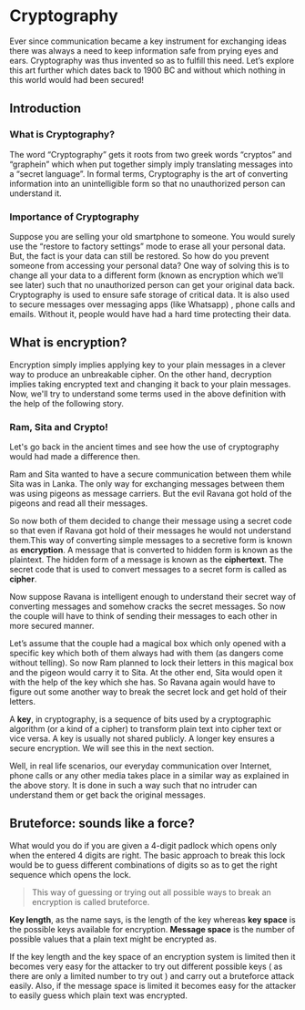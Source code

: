 # Cryptography
 
Ever since communication became a key instrument for exchanging ideas there was always a need to keep information safe from prying eyes and ears. Cryptography was thus invented so as to fulfill this need. Let’s explore this art further which dates back to 1900 BC and without which nothing in this world would had been secured!

## Introduction

### What is Cryptography?
The word “Cryptography” gets it roots from two greek words “cryptos” and “graphein” which when put together simply imply translating messages into a “secret language”.  In formal terms, Cryptography is the art of converting information into an unintelligible form so that no unauthorized person can understand it.

### Importance of Cryptography
Suppose you are selling your old smartphone to someone. You would surely use the “restore to factory settings” mode to erase all your personal data. But, the fact is your data can still be restored. So how do you prevent someone from accessing your personal data? One way of solving this is to change all your data to a different form (known as encryption which we’ll see later)  such that no unauthorized person can get your original data back. Cryptography is used to ensure safe storage of critical data. It is also used to secure messages over messaging apps (like Whatsapp) , phone calls and emails. Without it, people would have had a hard time protecting their data.

## What is encryption?
Encryption simply implies applying key to your plain messages in a  clever way to produce an unbreakable cipher. On the other hand, decryption implies taking encrypted text and changing it back to your plain messages.
Now, we'll try to understand some terms used in the above definition with the help of the following story.

### Ram, Sita and Crypto!
Let's go back in the ancient times and see how the use of cryptography would had made a difference then.

Ram and Sita wanted to have a secure communication between them while Sita was in Lanka. The only way for exchanging messages between them was using pigeons as message carriers. But the evil Ravana got hold of the pigeons and read all their messages.

So now both of them decided to change their message using a secret code so that even if Ravana got hold of their messages he would not understand them.This way of converting simple messages to a secretive form is known as **encryption**. A message that is converted to hidden form is known as the plaintext. The hidden form of a message is known as the **ciphertext**. The secret code that is used to convert messages to a secret form is called as **cipher**.

Now suppose Ravana is intelligent enough to understand their secret way of converting messages and somehow cracks the secret messages. So now the couple will have to think of sending their messages to each other in more secured manner.

Let’s assume that the couple had a magical box which only opened with a specific key which both of them always had with them (as dangers come without telling). So now Ram planned to lock their letters in this magical box and the pigeon would carry it to Sita. At the other end, Sita would open it with the help of the key which she has. So Ravana again would have to figure out some another way to break the secret lock and get hold of their letters.

A **key**, in cryptography, is a sequence of bits used by a cryptographic algorithm (or a kind of a cipher) to transform plain text into cipher text or vice versa. A key is usually not shared publicly. A longer key ensures a secure encryption. We will see this in the next section.

Well, in real life scenarios, our everyday communication over Internet, phone calls or any other media takes place in a similar way as explained in the above story. It is done in such a way such that no intruder can understand them or get back the original messages.

## Bruteforce: sounds like a force?

What would you do if you are given a 4-digit padlock which opens only when the entered 4 digits are right. The basic approach to break this lock would be to guess different combinations of digits so as to get the right sequence which opens the lock. 

>This way of guessing or trying out all possible ways to break an encryption is called bruteforce. 

**Key length**, as the name says, is the length of the key whereas **key space** is the possible keys available for encryption. **Message space** is the number of possible values that a plain text might be encrypted as.

If the key length and the key space of an encryption system is limited then it becomes very easy for the attacker to try out different possible keys ( as there are only a limited number to try out ) and carry out a bruteforce attack easily. Also, if the message space is limited it becomes easy for the attacker to easily guess which plain text was encrypted.
